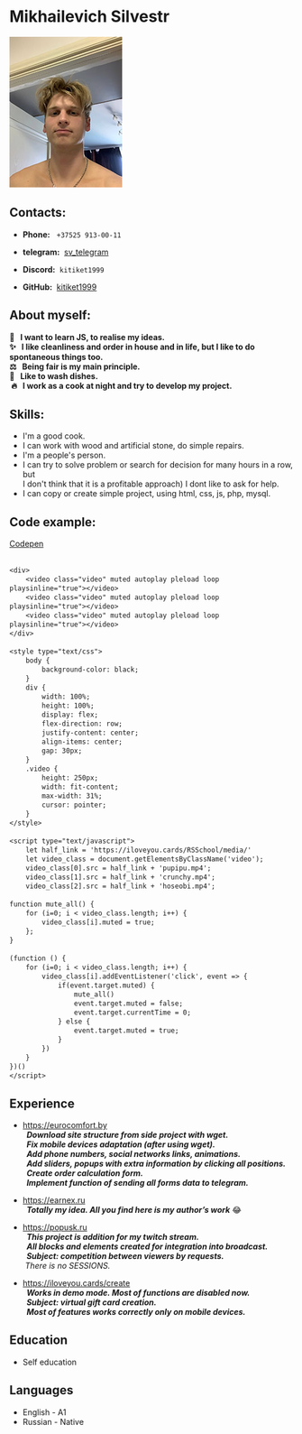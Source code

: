 # Mikhailevich Silvestr

![Me](assets/img/me-200px.jpg)

## Contacts:

- **Phone:** &nbsp; ```+37525 913-00-11```

- **telegram:**&nbsp; [sv_telegram](https://t.me//sv_telegram)

- **Discord:**&nbsp; ```kitiket1999```

- **GitHub:**&nbsp; [kitiket1999](https://github.com/kitiket1999)

## About myself:

  

**📖  &nbsp; I want to learn JS, to realise my ideas.\
✨ &nbsp; I like cleanliness and order in house and in life, but I like to do spontaneous things too.\
⚖️ &nbsp; Being fair is my main principle.\
🤡 &nbsp; Like to wash dishes. \
&nbsp;🔥 &nbsp; I work as a cook at night and try to develop my project.**

## Skills:

- I'm a good cook.
- I can work with wood and artificial stone, do simple repairs.
- I'm a people's person.
- I can try to solve problem or search for decision for many hours in a row, but\
I don't think that it is a profitable approach) I dont like to ask for help.
- I can copy or create simple project, using html,&nbsp;css,&nbsp;js,&nbsp;php,&nbsp;mysql.

## Code example:

  

[Codepen](https://codepen.io/kitiket/pen/gOQWVQv)

```

<div>
    <video class="video" muted autoplay pleload loop playsinline="true"></video>
    <video class="video" muted autoplay pleload loop playsinline="true"></video>
    <video class="video" muted autoplay pleload loop playsinline="true"></video>
</div>

<style type="text/css">
	body {
		background-color: black;
	}
	div {
		width: 100%;
		height: 100%;
		display: flex;
		flex-direction: row;
		justify-content: center;
		align-items: center;
		gap: 30px;
	}
	.video {
		height: 250px;
		width: fit-content;
		max-width: 31%;
		cursor: pointer;
	}
</style>

<script type="text/javascript">
	let half_link = 'https://iloveyou.cards/RSSchool/media/'
	let video_class = document.getElementsByClassName('video');
	video_class[0].src = half_link + 'pupipu.mp4';
	video_class[1].src = half_link + 'crunchy.mp4';
	video_class[2].src = half_link + 'hoseobi.mp4';

function mute_all() {
	for (i=0; i < video_class.length; i++) {
		video_class[i].muted = true;
	};
}

(function () {
	for (i=0; i < video_class.length; i++) {
		video_class[i].addEventListener('click', event => {
			if(event.target.muted) {
				mute_all()
				event.target.muted = false;
				event.target.currentTime = 0;
			} else {
				event.target.muted = true;
			}
		})
	}
})()
</script>
```

## Experience

- <https://eurocomfort.by>&nbsp;\
**_&nbsp; Download site structure from side project with wget.\
&nbsp; Fix mobile devices adaptation (after using wget).\
&nbsp; Add phone numbers, social networks links, animations.\
&nbsp; Add sliders, popups with extra information by clicking all positions.\
&nbsp; Create order calculation form.\
&nbsp; Implement function of sending all forms data to telegram._**

- <https://earnex.ru>&nbsp;\
**_&nbsp; Totally my idea. All you find here is my author’s work_** 😂

- <https://popusk.ru>&nbsp;\
**_&nbsp; This project is addition for my twitch stream.\
&nbsp; All blocks and elements created for integration into broadcast.\
&nbsp; Subject: competition between viewers by requests._**\
&nbsp;_There is no SESSIONS._

- <https://iloveyou.cards/create>&nbsp;\
**_&nbsp; Works in demo mode. Most of functions are disabled now.\
&nbsp; Subject: virtual gift card creation.\
&nbsp; Most of features works correctly only on mobile devices._**

## Education

- Self education

## Languages

- English - A1
- Russian - Native